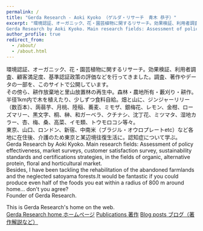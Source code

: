```yaml
---
permalink: /
title: "Gerda Research - Aoki Kyoko （ゲルダ・リサーチ　青木 恭子）"
excerpt: "環境認証、オーガニック、花・園芸植物に関するリサーチ。効果検証、利用者調査、顧客満足度、基準認証政策の評価などを行ってきました。調査、著作やデータの一部を、このサイトで公開しています。その傍ら、耕作放棄地と里山放置林の再生中・藪刈り。森林・農地所有・耕作。半径500m内で、少しずつ食料自給。  
Gerda Research by Aoki Kyoko. Main research fields: Assessment of policy effectiveness,  market surveys, customer satisfaction survey, sustainability standards and certifications strategies, in the fields of organic, alternative protein, floral and horticultural market. Lived in Tokyo - Yamaguchi - London - Okubo, Shijuku - Ouro Preto (Brazil) +  Latin America - Shimane.  As a personal project, I have been tackling the rehabilitation of the abandoned farmlands and the neglected satoyama forests.It would be fantastic if you could produce even half of the foods you eat within a radius of 500 m around home...don't you agree?"
author_profile: true
redirect_from: 
  - /about/
  - /about.html
---
```


環境認証、オーガニック、花・園芸植物に関するリサーチ。効果検証、利用者調査、顧客満足度、基準認証政策の評価などを行ってきました。調査、著作やデータの一部を、このサイトで公開しています。  
その傍ら、耕作放棄地と里山放置林の再生中。森林・農地所有・藪刈り・耕作。半径1km内で木を植えたり、少しずつ食料自給。畑と山に、ジンジャーリリー（数百本）、蒟蒻芋、月桃、陸稲、蕎麦、ミモザ、銀梅花、レモン、金柑、ローズマリー、黒文字、桐、榊、和ガーベラ、クチナシ、沈丁花、ミツマタ、湿地カラー、杏、梅、桑、高菜、イモ類、トウモロコシ等々。  
東京、山口、ロンドン、新宿、中南米（ブラジル・オウロプレートetc）など各地に在住後、介護のため東京と某辺境往復生活に。認知症について学ぶ。      
Gerda Research by Aoki Kyoko. Main research fields: Assessment of policy effectiveness,  market surveys, customer satisfaction survey, sustainability standards and certifications strategies, in the fields of organic, alternative protein, floral and horticultural market.   
Besides, I have been tackling the rehabilitation of the abandoned farmlands and the neglected satoyama forests.It would be fantastic if you could produce even half of the foods you eat within a radius of 800 m around home... don't you agree?   
Founder of Gerda Research.  
  
This is Gerda Research's home on the web.  
[Gerda Research home ホームページ](https://gerdaresearch.github.io)
[Publications 著作](https://gerdaresearch.github.io/publications)
[Blog posts ブログ（著作解説など）](https://gerdaresearch.github.io/year-archive)
